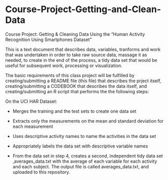 # Course-Project-Getting-and-Clean-Data

Course Project: Getting & Cleaning Data
Using the “Human Activity Recognition Using Smartphones Dataset”

This is a text document that describes data, variables, tranforms and work that was undertaken in order to take raw source data, massage it as needed, to create in the end of the process, a tidy data set that would be useful for subsequent work, processing or visualization.

The basic requirements of this class project will be fulfilled by creating/submitting a README file (this file) that describes the prject itself, creating/submitting a CODEBOOK that describes the data itself, and creating/submitting an R script that performs the the following steps:

On the UCI HAR Dataset:

- Merges the training and the test sets to create one data set

- Extracts only the measurements on the mean and standard deviation for each measurement

- Uses descriptive activity names to name the activities in the data set

- Appropriately labels the data set with descriptive variable names

- From the data set in step 4, creates a second, independent tidy data set ,averages_data.txt with the average of each variable for each activity and each subject. The output file is called averages_data.txt, and uploaded to this repository.
